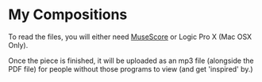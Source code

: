 # My Compositions

To read the files, you will either need [MuseScore](https://musescore.com/) or Logic Pro X (Mac OSX Only).

Once the piece is finished, it will be uploaded as an mp3 file (alongside the PDF file) for people without those programs to view (and get 'inspired' by.)
